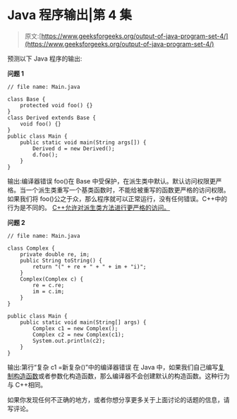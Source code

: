 # Java 程序输出|第 4 集

> 原文:[https://www.geeksforgeeks.org/output-of-java-program-set-4/](https://www.geeksforgeeks.org/output-of-java-program-set-4/)

预测以下 Java 程序的输出:

**问题 1**

```
// file name: Main.java

class Base {
    protected void foo() {}
} 
class Derived extends Base {
    void foo() {}
} 
public class Main {
    public static void main(String args[]) {
        Derived d = new Derived();
        d.foo();
    }
}
```

输出:编译器错误
foo()在 Base 中受保护，在派生类中默认。默认访问权限更严格。当一个派生类重写一个基类函数时，不能给被重写的函数更严格的访问权限。如果我们将 foo()公之于众，那么程序就可以正常运行，没有任何错误。C++中的行为是不同的。 [C++允许对派生类方法进行更严格的访问。](https://www.geeksforgeeks.org/what-happens-when-more-restrictive-access-is-given-in-a-derived-class-method-in-c/)

**问题 2**

```
// file name: Main.java

class Complex {
    private double re, im;    
    public String toString() {
        return "(" + re + " + " + im + "i)";
    }
    Complex(Complex c) {
        re = c.re;
        im = c.im;
    }
}

public class Main {
    public static void main(String[] args) {
        Complex c1 = new Complex();
        Complex c2 = new Complex(c1);
        System.out.println(c2);
    }
}
```

输出:第行“复杂 c1 =新复杂()”中的编译器错误
在 Java 中，如果我们自己编写[复制构造函数](https://www.geeksforgeeks.org/copy-constructor-in-java/)或者参数化构造函数，那么编译器不会创建默认的构造函数。这种行为与 C++相同。

如果你发现任何不正确的地方，或者你想分享更多关于上面讨论的话题的信息，请写评论。